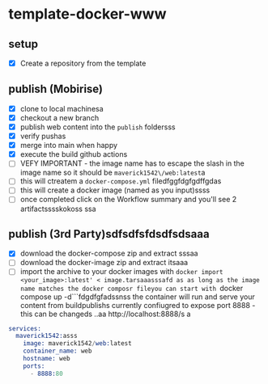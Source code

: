  # template-docker-www

## setup
- [X] Create a repository from the template

## publish (Mobirise)
- [X] clone to local machinesa
- [X] checkout a new branch
- [X] publish web content into the ```publish``` foldersss
- [x] verify pushas
- [X] merge into main when happy
- [X] execute the build github actions 
- [ ]   VEFY IMPORTANT - the image name has to escape the slash in the image name so it should be ```maverick1542\/web:latest```a
- [ ] this will ctreatem a ```docker-compose.yml``` filedfggfdgfgdffgdas
- [ ] this will create a docker image (named as you input)ssss
- [ ] once completed click on the Workflow summary and you'll see 2 artifactsssskokoss
ssa
## publish (3rd Party)sdfsdfsfdsdfsdsaaa
- [X] download the docker-compose zip and extract sssaa
- [ ] download the docker-image zip and extract itsaaa
- [ ] import the archive to your docker images with ```docker import <your_image>:latest' < image.tarsaaasssafd
as
as long as the image name matches the docker composr fileyou can start with ```docker compose up -d```fdgdfgfadssnss
the container will run and serve your content from buildpublishs
currently confiugred to expose port 8888 - this can be changeds
..aa 
http://localhost:8888/s
a
```s
services:
  maverick1542:asss
    image: maverick1542/web:latest
    container_name: web
    hostname: web
    ports:
      - 8888:80
```
